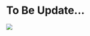# To Be Update...
 <img src="https://github.com/rasitesdmr/SpringBoot-JUnit-Mockito/blob/master/images/junit.png">